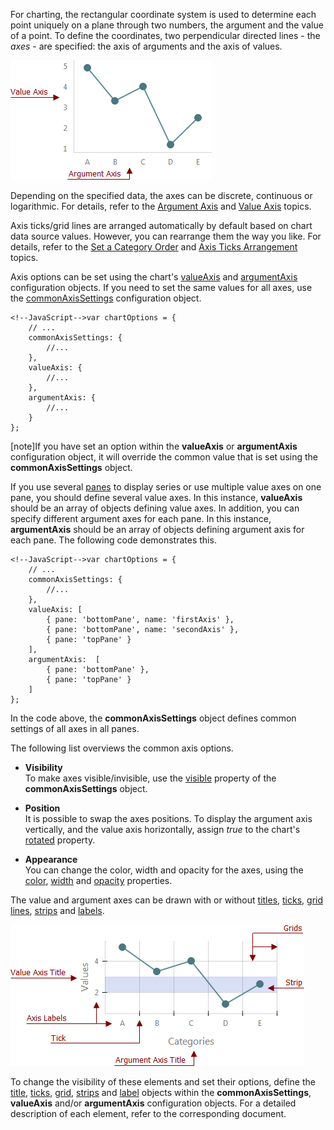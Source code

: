 For charting, the rectangular coordinate system is used to determine each point uniquely on a plane through two numbers, the argument and the value of a point. To define the coordinates, two perpendicular directed lines - the _axes_ - are specified: the axis of arguments and the axis of values.

![Axes](/images/ChartJS/Axes.png)

Depending on the specified data, the axes can be discrete, continuous or logarithmic. For details, refer to the [Argument Axis](/concepts/05%20Widgets/Chart/10%20Visual%20Elements/050%20Axes/10%20Argument%20Axis.md '/Documentation/Guide/Widgets/Chart/Visual_Elements/#Axes/Argument_Axis') and [Value Axis](/concepts/05%20Widgets/Chart/10%20Visual%20Elements/050%20Axes/20%20Value%20Axis.md '/Documentation/Guide/Widgets/Chart/Visual_Elements/#Axes/Value_Axis') topics.

Axis ticks/grid lines are arranged automatically by default based on chart data source values. However, you can rearrange them the way you like. For details, refer to the [Set a Category Order](/concepts/05%20Widgets/Chart/10%20Visual%20Elements/050%20Axes/40%20Set%20a%20Category%20Order.md '/Documentation/Guide/Widgets/Chart/Visual_Elements/#Axes/Set_a_Category_Order') and [Axis Ticks Arrangement](/concepts/05%20Widgets/Chart/10%20Visual%20Elements/050%20Axes/30%20Axis%20Ticks%20Arrangement.md '/Documentation/Guide/Widgets/Chart/Visual_Elements/#Axes/Axis_Ticks_Arrangement') topics.

Axis options can be set using the chart's [valueAxis](/api-reference/20%20Data%20Visualization%20Widgets/dxChart/1%20Configuration/valueAxis '/Documentation/ApiReference/Data_Visualization_Widgets/dxChart/Configuration/valueAxis/') and [argumentAxis](/api-reference/20%20Data%20Visualization%20Widgets/dxChart/1%20Configuration/argumentAxis '/Documentation/ApiReference/Data_Visualization_Widgets/dxChart/Configuration/argumentAxis/') configuration objects. If you need to set the same values for all axes, use the [commonAxisSettings](/api-reference/20%20Data%20Visualization%20Widgets/dxChart/1%20Configuration/commonAxisSettings '/Documentation/ApiReference/Data_Visualization_Widgets/dxChart/Configuration/commonAxisSettings/') configuration object.

	<!--JavaScript-->var chartOptions = {
        // ...
		commonAxisSettings: {
			//...
		},
		valueAxis: {
			//...
		},
		argumentAxis: {
			//...
		}
	};

[note]If you have set an option within the **valueAxis** or **argumentAxis** configuration object, it will override the common value that is set using the **commonAxisSettings** object.

If you use several [panes](/concepts/05%20Widgets/Chart/10%20Visual%20Elements/110%20Panes.md '/Documentation/Guide/Widgets/Chart/Visual_Elements/#Panes') to display series or use multiple value axes on one pane, you should define several value axes. In this instance, **valueAxis** should be an array of objects defining value axes. In addition, you can specify different argument axes for each pane. In this instance, **argumentAxis** should be an array of objects defining argument axis for each pane. The following code demonstrates this.

	<!--JavaScript-->var chartOptions = {
        // ...
		commonAxisSettings: {
			//...
		},
		valueAxis: [
			{ pane: 'bottomPane', name: 'firstAxis' },
			{ pane: 'bottomPane', name: 'secondAxis' },
			{ pane: 'topPane' }
		],
		argumentAxis:  [
			{ pane: 'bottomPane' },
			{ pane: 'topPane' }
		]
	};

In the code above, the **commonAxisSettings** object defines common settings of all axes in all panes.

The following list overviews the common axis options.

* **Visibility**		
To make axes visible/invisible, use the [visible](/api-reference/20%20Data%20Visualization%20Widgets/dxChart/1%20Configuration/commonAxisSettings/visible.md '/Documentation/ApiReference/Data_Visualization_Widgets/dxChart/Configuration/commonAxisSettings/#visible') property of the **commonAxisSettings** object.

* **Position**		
It is possible to swap the axes positions. To display the argument axis vertically, and the value axis horizontally, assign *true* to the chart's [rotated](/api-reference/20%20Data%20Visualization%20Widgets/dxChart/1%20Configuration/rotated.md '/Documentation/ApiReference/Data_Visualization_Widgets/dxChart/Configuration/#rotated') property.

* **Appearance**		
You can change the color, width and opacity for the axes, using the [color](/api-reference/20%20Data%20Visualization%20Widgets/dxChart/1%20Configuration/commonAxisSettings/color.md '/Documentation/ApiReference/Data_Visualization_Widgets/dxChart/Configuration/commonAxisSettings/#color'), [width](/api-reference/20%20Data%20Visualization%20Widgets/dxChart/1%20Configuration/commonAxisSettings/width.md '/Documentation/ApiReference/Data_Visualization_Widgets/dxChart/Configuration/commonAxisSettings/#width') and [opacity](/api-reference/20%20Data%20Visualization%20Widgets/dxChart/1%20Configuration/commonAxisSettings/opacity.md '/Documentation/ApiReference/Data_Visualization_Widgets/dxChart/Configuration/commonAxisSettings/#opacity') properties.

The value and argument axes can be drawn with or without [titles](/concepts/05%20Widgets/Chart/10%20Visual%20Elements/060%20Axes%20Titles.md '/Documentation/Guide/Widgets/Chart/Visual_Elements/#Axes_Titles'), [ticks](/concepts/05%20Widgets/Chart/10%20Visual%20Elements/080%20Axis%20Ticks/01%20Axis%20Ticks.md '/Documentation/Guide/Widgets/Chart/Visual_Elements/#Axis_Ticks'), [grid lines](/concepts/05%20Widgets/Chart/10%20Visual%20Elements/090%20Grid/01%20Grid.md '/Documentation/Guide/Widgets/Chart/Visual_Elements/#Grid'), [strips](/concepts/05%20Widgets/Chart/10%20Visual%20Elements/100%20Strips.md '/Documentation/Guide/Widgets/Chart/Visual_Elements/#Strips') and [labels](/concepts/05%20Widgets/Chart/10%20Visual%20Elements/070%20Axis%20Labels.md '/Documentation/Guide/Widgets/Chart/Visual_Elements/#Axis_Labels').

![Axis Elements](/images/ChartJS/AxisElements.png)

To change the visibility of these elements and set their options, define the [title](/api-reference/20%20Data%20Visualization%20Widgets/dxChart/1%20Configuration/commonAxisSettings/title '/Documentation/ApiReference/Data_Visualization_Widgets/dxChart/Configuration/commonAxisSettings/title/'), [ticks](/api-reference/20%20Data%20Visualization%20Widgets/dxChart/1%20Configuration/commonAxisSettings/tick '/Documentation/ApiReference/Data_Visualization_Widgets/dxChart/Configuration/commonAxisSettings/tick/'), [grid](/api-reference/20%20Data%20Visualization%20Widgets/dxChart/1%20Configuration/commonAxisSettings/grid '/Documentation/ApiReference/Data_Visualization_Widgets/dxChart/Configuration/commonAxisSettings/grid/'), [strips](/api-reference/20%20Data%20Visualization%20Widgets/dxChart/1%20Configuration/argumentAxis/strips '/Documentation/ApiReference/Data_Visualization_Widgets/dxChart/Configuration/argumentAxis/strips/') and [label](/api-reference/20%20Data%20Visualization%20Widgets/dxChart/1%20Configuration/commonAxisSettings/label '/Documentation/ApiReference/Data_Visualization_Widgets/dxChart/Configuration/commonAxisSettings/label/') objects within the **commonAxisSettings**, **valueAxis** and/or **argumentAxis** configuration objects. For a detailed description of each element, refer to the corresponding document.